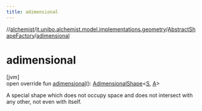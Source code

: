 ```yaml
---
title: adimensional
---
```

//[alchemist](../../../index.html)/[it.unibo.alchemist.model.implementations.geometry](../index.html)/[AbstractShapeFactory](index.html)/[adimensional](adimensional.html)



# adimensional



[jvm]\
open override fun [adimensional](adimensional.html)(): [AdimensionalShape](../-adimensional-shape/index.html)<[S](index.html), [A](index.html)>



A special shape which does not occupy space and does not intersect with any other, not even with itself.




